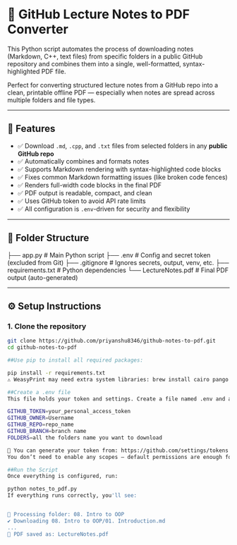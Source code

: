 # 📝 GitHub Lecture Notes to PDF Converter

This Python script automates the process of downloading notes (Markdown, C++, text files) from specific folders in a public GitHub repository and combines them into a single, well-formatted, syntax-highlighted PDF file.

Perfect for converting structured lecture notes from a GitHub repo into a clean, printable offline PDF — especially when notes are spread across multiple folders and file types.

---

## 🚀 Features

- ✅ Download `.md`, `.cpp`, and `.txt` files from selected folders in any **public GitHub repo**
- ✅ Automatically combines and formats notes
- ✅ Supports Markdown rendering with syntax-highlighted code blocks
- ✅ Fixes common Markdown formatting issues (like broken code fences)
- ✅ Renders full-width code blocks in the final PDF
- ✅ PDF output is readable, compact, and clean
- ✅ Uses GitHub token to avoid API rate limits
- ✅ All configuration is `.env`-driven for security and flexibility

---

## 📁 Folder Structure

├── app.py # Main Python script
├── .env # Config and secret token (excluded from Git)
├── .gitignore # Ignores secrets, output, venv, etc.
├── requirements.txt # Python dependencies
└── LectureNotes.pdf # Final PDF output (auto-generated)


---

## ⚙️ Setup Instructions

### 1. Clone the repository

```bash
git clone https://github.com/priyanshu8346/github-notes-to-pdf.git
cd github-notes-to-pdf

##Use pip to install all required packages:

pip install -r requirements.txt
⚠️ WeasyPrint may need extra system libraries: brew install cairo pango gdk-pixbuf libffi (for macOS)

##Create a .env file
This file holds your token and settings. Create a file named .env and add the following:

GITHUB_TOKEN=your_personal_access_token
GITHUB_OWNER=Username
GITHUB_REPO=repo_name
GITHUB_BRANCH=branch name
FOLDERS=all the folders name you want to download

🔐 You can generate your token from: https://github.com/settings/tokens
You don’t need to enable any scopes — default permissions are enough for public repos.

##Run the Script
Once everything is configured, run:

python notes_to_pdf.py
If everything runs correctly, you'll see:


📁 Processing folder: 08. Intro to OOP
✔️ Downloading 08. Intro to OOP/01. Introduction.md
...
📄 PDF saved as: LectureNotes.pdf


